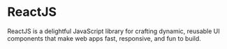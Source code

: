 # ReactJS
ReactJS is a delightful JavaScript library for crafting dynamic, reusable UI components that make web apps fast, responsive, and fun to build.
